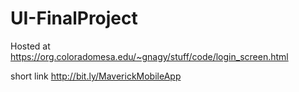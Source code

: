 # UI-FinalProject

Hosted at https://org.coloradomesa.edu/~gnagy/stuff/code/login_screen.html

short link http://bit.ly/MaverickMobileApp
